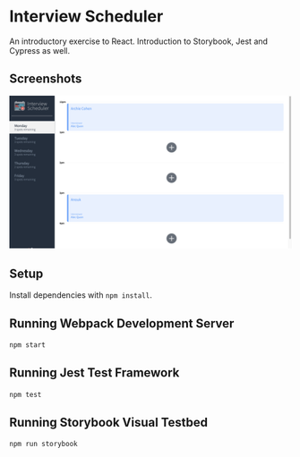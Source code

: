 # Interview Scheduler
An introductory exercise to React. Introduction to Storybook, Jest and Cypress as well.

## Screenshots
<img src="./public/images/readme/1.png" alt="1" title="1">

## Setup

Install dependencies with `npm install`.

## Running Webpack Development Server

```sh
npm start
```

## Running Jest Test Framework

```sh
npm test
```

## Running Storybook Visual Testbed

```sh
npm run storybook
```
